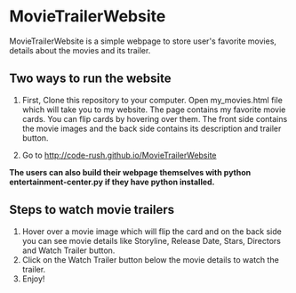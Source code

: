 # MovieTrailerWebsite

MovieTrailerWebsite is a simple webpage to store user's favorite movies, details about the movies and its trailer.


## Two ways to run the website

1) First, Clone this repository to your computer. Open my_movies.html file which will take you to my website. The page contains my favorite movie cards. You can flip cards by hovering over them. The front side contains the movie images and the back side contains its description and trailer button. 

2) Go to http://code-rush.github.io/MovieTrailerWebsite

**The users can also build their webpage themselves with python entertainment-center.py if they have python installed.**


Steps to watch movie trailers
-----------------------------
1. Hover over a movie image which will flip the card and on the back side you can see movie details like Storyline, Release Date, Stars, Directors and Watch Trailer button.
2. Click on the Watch Trailer button below the movie details to watch the trailer.
3. Enjoy!

